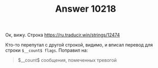 ﻿---
title: "Answer 10218"
se.owner.user_id: 15479
se.owner.display_name: "Suvitruf - Andrei Apanasik"
se.owner.link: "https://ru.meta.stackoverflow.com/users/15479/suvitruf-andrei-apanasik"
se.answer_id: 10218
se.question_id: 10217
se.post_type: answer
se.score: 3
se.is_accepted: True
---
<p>Ок, вижу. Строка <a href="https://ru.traducir.win/strings/12474" rel="nofollow noreferrer">https://ru.traducir.win/strings/12474</a></p>

<p>Кто-то перепутал с другой строкой, видимо, и вписал перевод для строки <code>$__count$ flags</code>. Поправил на:</p>

<blockquote>
  <p>$__count$ сообщения, помеченных тревогой</p>
</blockquote>
